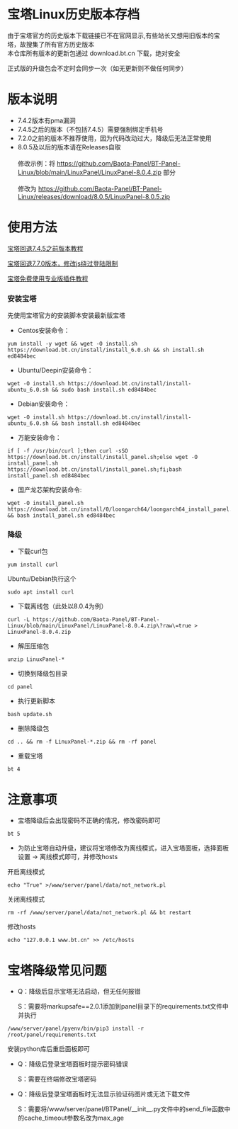 # 宝塔Linux历史版本存档
由于宝塔官方的历史版本下载链接已不在官网显示,有些站长又想用旧版本的宝塔，故搜集了所有官方历史版本<br/>
本仓库所有版本的更新包通过 download.bt.cn 下载，绝对安全

正式版的升级包会不定时会同步一次（如无更新则不做任何同步）

# 版本说明
* 7.4.2版本有pma漏洞
* 7.4.5之后的版本（不包括7.4.5）需要强制绑定手机号
* 7.2.0之前的版本不推荐使用，因为代码改动过大，降级后无法正常使用
* 8.0.5及以后的版本请在Releases自取<br/><br/>
修改示例：将 https://github.com/Baota-Panel/BT-Panel-Linux/blob/main/LinuxPanel/LinuxPanel-8.0.4.zip 部分<br/><br/>修改为 https://github.com/Baota-Panel/BT-Panel-Linux/releases/download/8.0.5/LinuxPanel-8.0.5.zip

# 使用方法
[宝塔回退7.4.5之前版本教程](https://blog.csdn.net/saygoodbyeyo/article/details/132534437)

[宝塔回退7.7.0版本，修改js绕过登陆限制](https://blog.csdn.net/saygoodbyeyo/article/details/132540562)

[宝塔免费使用专业版插件教程](https://blog.csdn.net/saygoodbyeyo/article/details/132542724)

### 安装宝塔

先使用宝塔官方的安装脚本安装最新版宝塔
* Centos安装命令：

```
yum install -y wget && wget -O install.sh https://download.bt.cn/install/install_6.0.sh && sh install.sh ed8484bec
```
* Ubuntu/Deepin安装命令：
```
wget -O install.sh https://download.bt.cn/install/install-ubuntu_6.0.sh && sudo bash install.sh ed8484bec
```
* Debian安装命令：
```
wget -O install.sh https://download.bt.cn/install/install-ubuntu_6.0.sh && bash install.sh ed8484bec
```
* 万能安装命令：
```
if [ -f /usr/bin/curl ];then curl -sSO https://download.bt.cn/install/install_panel.sh;else wget -O install_panel.sh https://download.bt.cn/install/install_panel.sh;fi;bash install_panel.sh ed8484bec 
```
* 国产龙芯架构安装命令:
```
wget -O install_panel.sh https://download.bt.cn/install/0/loongarch64/loongarch64_install_panel.sh && bash install_panel.sh ed8484bec
```

### 降级
* 下载curl包
```
yum install curl
```
Ubuntu/Debian执行这个
```
sudo apt install curl
```
* 下载离线包（此处以8.0.4为例）
```
curl -L https://github.com/Baota-Panel/BT-Panel-Linux/blob/main/LinuxPanel/LinuxPanel-8.0.4.zip\?raw\=true > LinuxPanel-8.0.4.zip
```
* 解压压缩包
```
unzip LinuxPanel-*
```
* 切换到降级包目录
```
cd panel
```
* 执行更新脚本
```
bash update.sh
```
* 删除降级包
```
cd .. && rm -f LinuxPanel-*.zip && rm -rf panel
```
* 重载宝塔
```
bt 4
```

# 注意事项

* 宝塔降级后会出现密码不正确的情况，修改密码即可
```
bt 5
```
* 为防止宝塔自动升级，建议将宝塔修改为离线模式，进入宝塔面板，选择面板设置 -> 离线模式即可，并修改hosts

开启离线模式
```
echo "True" >/www/server/panel/data/not_network.pl
```
关闭离线模式
```
rm -rf /www/server/panel/data/not_network.pl && bt restart
```
修改hosts
```
echo "127.0.0.1 www.bt.cn" >> /etc/hosts
```

# 宝塔降级常见问题

* Q：降级后显示宝塔无法启动，但无任何报错

  S：需要将markupsafe==2.0.1添加到panel目录下的requirements.txt文件中并执行
```
/www/server/panel/pyenv/bin/pip3 install -r /root/panel/requirements.txt
```
安装python库后重启面板即可

* Q：降级后登录宝塔面板时提示密码错误

  S：需要在终端修改宝塔密码

* Q：降级后登录宝塔面板时无法显示验证码图片或无法下载文件

  S：需要将/www/server/panel/BTPanel/\_\_init\_\_.py文件中的send_file函数中的cache_timeout参数名改为max_age
